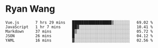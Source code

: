 # Ryan Wang

<!--START_SECTION:waka-->
```text
Vue.js       7 hrs 29 mins   █████████████████▒░░░░░░░   69.02 % 
JavaScript   1 hr 7 mins     ██▓░░░░░░░░░░░░░░░░░░░░░░   10.41 % 
Markdown     37 mins         █▒░░░░░░░░░░░░░░░░░░░░░░░   05.72 % 
JSON         26 mins         █░░░░░░░░░░░░░░░░░░░░░░░░   04.12 % 
YAML         16 mins         ▓░░░░░░░░░░░░░░░░░░░░░░░░   02.56 % 
```
<!--END_SECTION:waka-->

